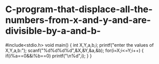 # C-program-that-displace-all-the-numbers-from-x-and-y-and-are-divisible-by-a-and-b-
#include<stdio.h>
void main()
{
 int X,Y,a,b,i;
 printf("enter the values of X,Y,a,b:");
 scanf("%d%d%d%d",&X,&Y,&a,&b);
 for(i=X;i<=Y;i++)
  {
    if(i%a==0&&i%b==0)
    printf("\n%d",i);
  }
}
